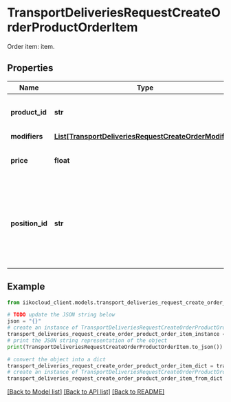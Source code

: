 # TransportDeliveriesRequestCreateOrderProductOrderItem

Order item: item.

## Properties

Name | Type | Description | Notes
------------ | ------------- | ------------- | -------------
**product_id** | **str** | ID of menu item.                Can be obtained by &#x60;/api/1/nomenclature&#x60; operation. | 
**modifiers** | [**List[TransportDeliveriesRequestCreateOrderModifier]**](TransportDeliveriesRequestCreateOrderModifier.md) | Modifiers. | [optional] 
**price** | **float** | Price per item unit. Can be sent different from the price in the base menu. | 
**position_id** | **str** | Unique identifier of the item in the order.  MUST be unique for the whole system. Therefore it must be generated with Guid.NewGuid().  &gt; If sent null, it generates automatically on iikoTransport side. | [optional] 

## Example

```python
from iikocloud_client.models.transport_deliveries_request_create_order_product_order_item import TransportDeliveriesRequestCreateOrderProductOrderItem

# TODO update the JSON string below
json = "{}"
# create an instance of TransportDeliveriesRequestCreateOrderProductOrderItem from a JSON string
transport_deliveries_request_create_order_product_order_item_instance = TransportDeliveriesRequestCreateOrderProductOrderItem.from_json(json)
# print the JSON string representation of the object
print(TransportDeliveriesRequestCreateOrderProductOrderItem.to_json())

# convert the object into a dict
transport_deliveries_request_create_order_product_order_item_dict = transport_deliveries_request_create_order_product_order_item_instance.to_dict()
# create an instance of TransportDeliveriesRequestCreateOrderProductOrderItem from a dict
transport_deliveries_request_create_order_product_order_item_from_dict = TransportDeliveriesRequestCreateOrderProductOrderItem.from_dict(transport_deliveries_request_create_order_product_order_item_dict)
```
[[Back to Model list]](../README.md#documentation-for-models) [[Back to API list]](../README.md#documentation-for-api-endpoints) [[Back to README]](../README.md)


